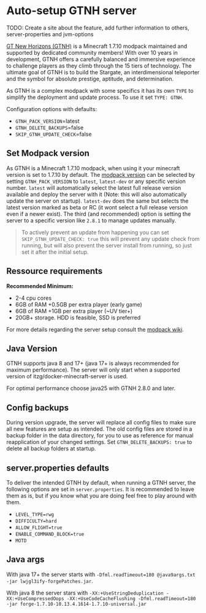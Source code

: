 # Auto-setup GTNH server
TODO: Create a site about the feature, add further information to others, server-properties and jvm-options

[GT New Horizons (GTNH)](https://www.gtnewhorizons.com/) is a Minecraft 1.7.10 modpack maintained and supported by dedicated community members! With over 10 years in development, GTNH offers a carefully balanced and immersive experience to challenge players as they climb through the 15 tiers of technology. The ultimate goal of GTNH is to build the Stargate, an interdimensional teleporter and the symbol for absolute prestige, aptitude, and determination. 

As GTNH is a complex modpack with some specifics it has its own `TYPE` to simplify the deployment and update process. To use it set `TYPE: GTNH`.

Configuration options with defaults:

- `GTNH_PACK_VERSION`=latest
- `GTNH_DELETE_BACKUPS`=false
- `SKIP_GTNH_UPDATE_CHECK`=false

## Set Modpack version

As GTNH is a Minecraft 1.7.10 modpack, when using it your minecraft version is set to 1.7.10 by default. The [modpack version](https://www.gtnewhorizons.com/downloads/) can be selected by setting `GTNH_PACK_VERSION` to `latest`, `latest-dev` or any specific version number. `latest` will automatically select the latest full release version available and deploy the server with it (Note: this will also automatically update the server on startup). `latest-dev` does the same but selects the latest version marked as beta or RC (it wont select a full release version even if a newer exist). The third (and recommended) option is setting the server to a specific version like `2.8.1` to manage updates manually.

> To actively prevent an update from happening you can set `SKIP_GTNH_UPDATE_CHECK: true` this will prevent any update check from running, but will also prevent the server install from running, so just set it after the initial setup.

## Ressource requirements

**Recommended Minimum:**

  - 2-4 cpu cores
  - 6GB of RAM +0.5GB per extra player (early game)
  - 6GB of RAM +1GB per extra player (~UV tier+)
  - 20GB+ storage. HDD is feasible, SSD is preferred

For more details regarding the server setup consult the [modpack wiki](https://wiki.gtnewhorizons.com/wiki/Server_Setup).

## Java Version

GTNH supports java 8 and 17+ (java 17+ is always recommended for maximum performance). The server will only start when a supported version of itzg/docker-minecraft-server is used.

For optimal performance choose java25 with GTNH 2.8.0 and later.

## Config backups

During version upgrade, the server will replace all config files to make sure all new features are setup as intended. The old config files are stored in a backup folder in the data directory, for you to use as reference for manual reapplication of your changed settings. Set `GTNH_DELETE_BACKUPS: true` to delete all backup folders at startup. 

## server.properties defaults

To deliver the intended GTNH by default, when running a GTNH server, the following options are set in `server.properties`. It is recommended to leave them as is, but if you know what you are doing feel free to play around with them.

- `LEVEL_TYPE=rwg`
- `DIFFICULTY=hard`
- `ALLOW_FLIGHT=true`
- `ENABLE_COMMAND_BLOCK=true`
- `MOTD`

## Java args

With java 17+ the server starts with `-Dfml.readTimeout=180 @java9args.txt -jar lwjgl3ify-forgePatches.jar`. 

With java 8 the server stars with `-XX:+UseStringDeduplication -XX:+UseCompressedOops -XX:+UseCodeCacheFlushing -Dfml.readTimeout=180 -jar forge-1.7.10-10.13.4.1614-1.7.10-universal.jar`

